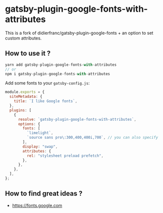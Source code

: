 # gatsby-plugin-google-fonts-with-attributes

This is a fork of didierfranc/gatsby-plugin-google-fonts + an option to set custom attributes.

## How to use it ?

```js
yarn add gatsby-plugin-google-fonts-with-attributes
// or
npm i gatsby-plugin-google-fonts-with-attributes
```

Add some fonts to your `gatsby-config.js`:

```js
module.exports = {
  siteMetadata: {
    title: `I like Google fonts`,
  },
  plugins: [
    {
      resolve: `gatsby-plugin-google-fonts-with-attributes`,
      options: {
        fonts: [
          `limelight`,
          `source sans pro\:300,400,400i,700`, // you can also specify font weights and styles
        ],
        display: "swap",
        attributes: {
          rel: "stylesheet preload prefetch",
        },
      },
    },
  ],
};
```

## How to find great ideas ?

- https://fonts.google.com

